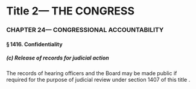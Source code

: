 
# Title 2— THE CONGRESS
### CHAPTER 24— CONGRESSIONAL ACCOUNTABILITY
#### § 1416. Confidentiality
##### (c) Release of records for judicial action

The records of hearing officers and the Board may be made public if required for the purpose of judicial review under section 1407 of this title .
